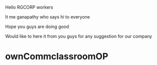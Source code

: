 Hello RGCORP workers

It me ganapathy who says hi to everyone

Hope you guys are doing good

Would like to here it from you guys for any suggestion for our company

# ownCommclassroomOP
